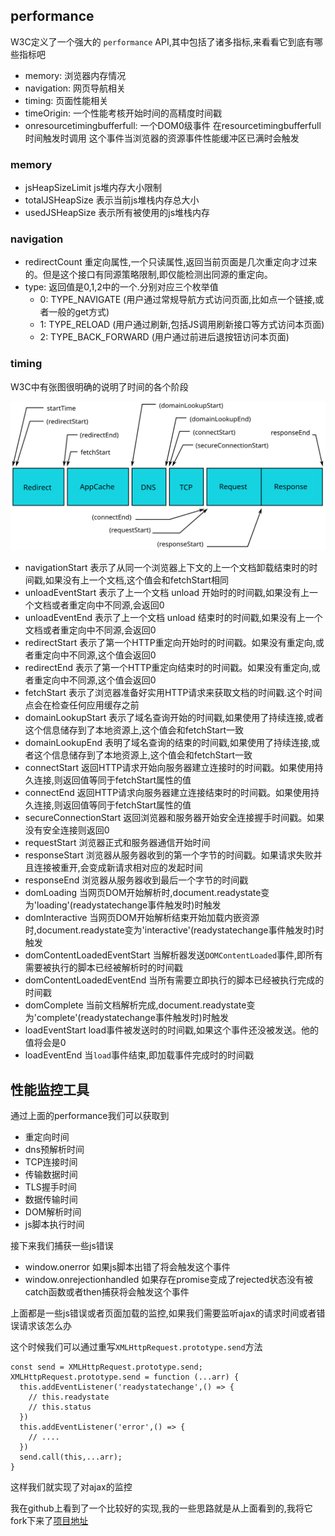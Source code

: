 ## performance
W3C定义了一个强大的 `performance` API,其中包括了诸多指标,来看看它到底有哪些指标吧

- memory: 浏览器内存情况
- navigation: 网页导航相关
- timing: 页面性能相关
- timeOrigin: 一个性能考核开始时间的高精度时间戳
- onresourcetimingbufferfull: 一个DOM0级事件 在resourcetimingbufferfull时间触发时调用 这个事件当浏览器的资源事件性能缓冲区已满时会触发

### memory
- jsHeapSizeLimit js堆内存大小限制
- totalJSHeapSize 表示当前js堆栈内存总大小
- usedJSHeapSize 表示所有被使用的js堆栈内存
### navigation
- redirectCount 重定向属性,一个只读属性,返回当前页面是几次重定向才过来的。但是这个接口有同源策略限制,即仅能检测出同源的重定向。
- type: 返回值是0,1,2中的一个.分别对应三个枚举值
   - 0: TYPE_NAVIGATE (用户通过常规导航方式访问页面,比如点一个链接,或者一般的get方式)
   - 1: TYPE_RELOAD (用户通过刷新,包括JS调用刷新接口等方式访问本页面)
   - 2: TYPE_BACK_FORWARD (用户通过前进后退按钮访问本页面)
### timing
W3C中有张图很明确的说明了时间的各个阶段

![进程模型](./pic/time.svg)

- navigationStart 表示了从同一个浏览器上下文的上一个文档卸载结束时的时间戳,如果没有上一个文档,这个值会和fetchStart相同
- unloadEventStart 表示了上一个文档 unload 开始时的时间戳,如果没有上一个文档或者重定向中不同源,会返回0
- unloadEventEnd 表示了上一个文档 unload 结束时的时间戳,如果没有上一个文档或者重定向中不同源,会返回0
- redirectStart 表示了第一个HTTP重定向开始时的时间戳。如果没有重定向,或者重定向中不同源,这个值会返回0
- redirectEnd 表示了第一个HTTP重定向结束时的时间戳。如果没有重定向,或者重定向中不同源,这个值会返回0
- fetchStart 表示了浏览器准备好实用HTTP请求来获取文档的时间戳.这个时间点会在检查任何应用缓存之前
- domainLookupStart 表示了域名查询开始的时间戳,如果使用了持续连接,或者这个信息储存到了本地资源上,这个值会和fetchStart一致
- domainLookupEnd 表明了域名查询的结束的时间戳,如果使用了持续连接,或者这个信息储存到了本地资源上,这个值会和fetchStart一致
- connectStart 返回HTTP请求开始向服务器建立连接时的时间戳。如果使用持久连接,则返回值等同于fetchStart属性的值
- connectEnd 返回HTTP请求向服务器建立连接结束时的时间戳。如果使用持久连接,则返回值等同于fetchStart属性的值
- secureConnectionStart 返回浏览器和服务器开始安全连接握手时间戳。如果没有安全连接则返回0
- requestStart 浏览器正式和服务器通信开始时间
- responseStart 浏览器从服务器收到的第一个字节的时间戳。如果请求失败并且连接被重开,会变成新请求相对应的发起时间
- responseEnd 浏览器从服务器收到最后一个字节的时间戳
- domLoading 当网页DOM开始解析时,document.readystate变为'loading'(readystatechange事件触发时)时触发
- domInteractive 当网页DOM开始解析结束开始加载内嵌资源时,document.readystate变为'interactive'(readystatechange事件触发时)时触发
- domContentLoadedEventStart 当解析器发送`DOMContentLoaded`事件,即所有需要被执行的脚本已经被解析时的时间戳
- domContentLoadedEventEnd 当所有需要立即执行的脚本已经被执行完成的时间戳
- domComplete 当前文档解析完成,document.readystate变为'complete'(readystatechange事件触发时)时触发
- loadEventStart load事件被发送时的时间戳,如果这个事件还没被发送。他的值将会是0
- loadEventEnd 当`load`事件结束,即加载事件完成时的时间戳

## 性能监控工具
通过上面的performance我们可以获取到
- 重定向时间
- dns预解析时间
- TCP连接时间
- 传输数据时间
- TLS握手时间
- 数据传输时间
- DOM解析时间
- js脚本执行时间

接下来我们捕获一些js错误

- window.onerror 如果js脚本出错了将会触发这个事件
- window.onrejectionhandled 如果存在promise变成了rejected状态没有被catch函数或者then捕获将会触发这个事件

上面都是一些js错误或者页面加载的监控,如果我们需要监听ajax的请求时间或者错误请求该怎么办

这个时候我们可以通过重写`XMLHttpRequest.prototype.send`方法
```
const send = XMLHttpRequest.prototype.send;
XMLHttpRequest.prototype.send = function (...arr) {
  this.addEventListener('readystatechange',() => {
    // this.readystate
    // this.status
  })
  this.addEventListener('error',() => {
    // ....
  })
  send.call(this,...arr);
}
```
这样我们就实现了对ajax的监控

我在github上看到了一个比较好的实现,我的一些思路就是从上面看到的,我将它fork下来了[项目地址](https://github.com/ChunchunIsMe/monitorjs_horse)
